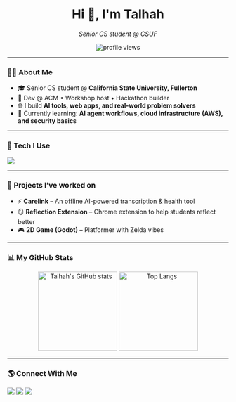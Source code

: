 <!-- Banner / Intro -->
<h1 align="center">Hi 👋, I'm Talhah</h1>
<p align="center">
  <em>Senior CS student @ CSUF</em>
</p>

<p align="center">
  <img src="https://komarev.com/ghpvc/?username=Talhah-Raheem&label=Profile%20views&color=0e75b6&style=flat" alt="profile views" /> 
</p>

---

### 🧑‍💻 About Me
- 🎓 Senior CS student @ **California State University, Fullerton**
- 🔨 Dev @ ACM • Workshop host • Hackathon builder
- 🌐 I build **AI tools, web apps, and real-world problem solvers**
- 📡 Currently learning: **AI agent workflows, cloud infrastructure (AWS), and security basics**

---

### 🔧 Tech I Use
<p>
  <img src="https://skillicons.dev/icons?i=cpp,python,javascript,nextjs,tailwind,git,raspberrypi,godot,aws,mysql,react,nodejs,linux&perline=8" />
</p>

---

### 🚀 Projects I’ve worked on
- ⚡ **Carelink** – An offline AI-powered transcription & health tool  
- 🪞 **Reflection Extension** – Chrome extension to help students reflect better  
- 🎮 **2D Game (Godot)** – Platformer with Zelda vibes  

---

### 📊 My GitHub Stats
<p align="center">
  <img src="https://github-readme-stats.vercel.app/api?username=Talhah-Raheem&show_icons=true&theme=radical" alt="Talhah's GitHub stats" height="180" />
  <img src="https://github-readme-stats.vercel.app/api/top-langs/?username=Talhah-Raheem&layout=compact&theme=radical" alt="Top Langs" height="180" />
</p>

---

### 🌎 Connect With Me
<p align="left">
  <a href="https://talhahraheem.dev" target="_blank"><img src="https://img.shields.io/badge/Website-000000?style=for-the-badge&logo=About.me&logoColor=white"/></a>
  <a href="https://www.linkedin.com/in/raheemtalhah" target="_blank"><img src="https://img.shields.io/badge/LinkedIn-0077B5?style=for-the-badge&logo=linkedin&logoColor=white"/></a>
  <a href="mailto:raheem.talhah@gmail.com" target="_blank"><img src="https://img.shields.io/badge/Email-D14836?style=for-the-badge&logo=gmail&logoColor=white"/></a>
</p>
